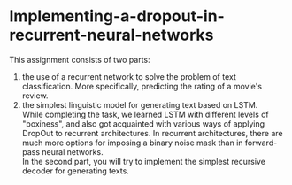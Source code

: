# Implementing-a-dropout-in-recurrent-neural-networks
This assignment consists of two parts:  
1) the use of a recurrent network to solve the problem of text classification. More specifically, predicting the rating of a movie's review. 
2) the simplest linguistic model for generating text based on LSTM.  
  While completing the task, we learned LSTM with different levels of "boxiness", and also got acquainted with various ways of applying DropOut to recurrent architectures. In recurrent architectures, there are much more options for imposing a binary noise mask than in forward-pass neural networks.  
  In the second part, you will try to implement the simplest recursive decoder for generating texts.
